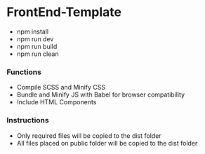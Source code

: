 # FrontEnd-Template

- npm install
- npm run dev
- npm run build
- npm run clean

### Functions

- Compile SCSS and Minify CSS
- Bundle and Minify JS with Babel for browser compatibility
- Include HTML Components

### Instructions

- Only required files will be copied to the dist folder
- All files placed on public folder will be copied to the dist folder
